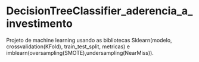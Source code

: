 # DecisionTreeClassifier_aderencia_a_investimento
Projeto de machine learning usando as bibliotecas Sklearn(modelo, crossvalidation(KFold), train_test_split, metricas) e imblearn(oversampling(SMOTE),undersampling(NearMiss)).
